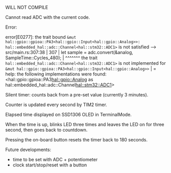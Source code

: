 WILL NOT COMPILE

Cannot read ADC with the current code. 

Error: 

error[E0277]: the trait bound `&mut hal::gpio::gpioa::PA3<hal::gpio::Input<hal::gpio::Analog>>: hal::embedded_hal::adc::Channel<hal::stm32::ADC1>` is not satisfied
   --> src/main.rs:307:38
    |
307 |             let sample = adc.convert(&analog, SampleTime::Cycles_480);
    |                                      ^^^^^^^ the trait `hal::embedded_hal::adc::Channel<hal::stm32::ADC1>` is not implemented for `&mut hal::gpio::gpioa::PA3<hal::gpio::Input<hal::gpio::Analog>>`
    |
    = help: the following implementations were found:
              <hal::gpio::gpioa::PA3<hal::gpio::Analog> as hal::embedded_hal::adc::Channel<hal::stm32::ADC1>>



Silent timer: counts back from a pre-set value (currently 3 minutes).

Counter is updated every second by TIM2 timer.

Elapsed time displayed on SSD1306 OLED in TerminalMode.

When the time is up, blinks LED three times and leaves the LED on for three second, then goes back to countdown. 

Pressing the on-board button resets the timer back to 180 seconds. 

Future developments:

- time to be set with ADC + potentiometer
- clock start/stop/reset with a button
